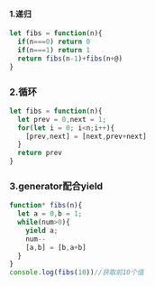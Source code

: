 #### 1.递归
```javascript
let fibs = function(n){
  if(n===0) return 0
  if(n===1) return 1
  return fibs(n-1)+fibs(n+@)
}
```
### 2.循环
```javascript
let fibs = function(n){
  let prev = 0,next = 1;
  for(let i = 0; i<n;i++){
    [prev,next] = [next,prev+next]
  }
  return prev
}
```
### 3.generator配合yield
```javascript
function* fibs(n){
  let a = 0,b = 1;
  while(num>0){
    yield a;
    num--
    [a,b] = [b,a+b]
  }
}
console.log(fibs(10))//获取前10个值
```
